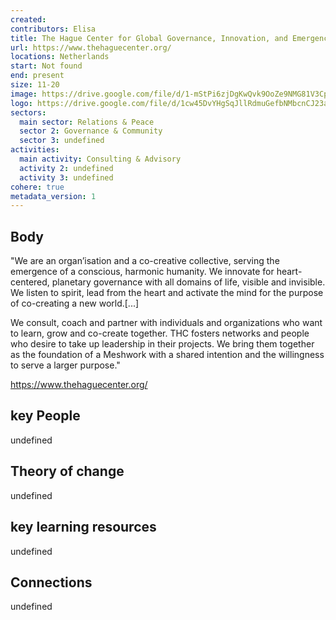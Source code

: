 ```yaml
---
created:
contributors: Elisa
title: The Hague Center for Global Governance, Innovation, and Emergence
url: https://www.thehaguecenter.org/
locations: Netherlands
start: Not found
end: present
size: 11-20
image: https://drive.google.com/file/d/1-mStPi6zjDgKwQvk9OoZe9NMG81V3CpN/view?usp=drive_link
logo: https://drive.google.com/file/d/1cw45DvYHgSqJllRdmuGefbNMbcnCJ23a/view?usp=drive_link
sectors:
  main sector: Relations & Peace
  sector 2: Governance & Community
  sector 3: undefined
activities: 
  main activity: Consulting & Advisory
  activity 2: undefined
  activity 3: undefined
cohere: true
metadata_version: 1
---
```



## Body

"We are an organ’isation and a co-creative collective, serving the emergence of a conscious, harmonic humanity. We innovate for heart-centered, planetary governance with all domains of life, visible and invisible. We listen to spirit, lead from the heart and activate the mind for the purpose of co-creating a new world.[...]

We consult, coach and partner with individuals and organizations who want to learn, grow and co-create together. THC fosters networks and people who desire to take up leadership in their projects. We bring them together as the foundation of a Meshwork with a shared intention and the willingness to serve a larger purpose."

https://www.thehaguecenter.org/

## key People

undefined

## Theory of change

undefined

## key learning resources

undefined

## Connections

undefined

